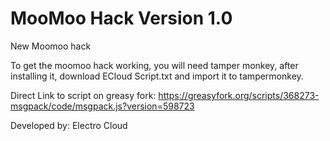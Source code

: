# MooMoo Hack Version 1.0
New Moomoo hack

To get the moomoo hack working, you will need tamper monkey, after installing it, download ECloud Script.txt and import it to tampermonkey.

Direct Link to script on greasy fork: https://greasyfork.org/scripts/368273-msgpack/code/msgpack.js?version=598723



Developed by: Electro Cloud

